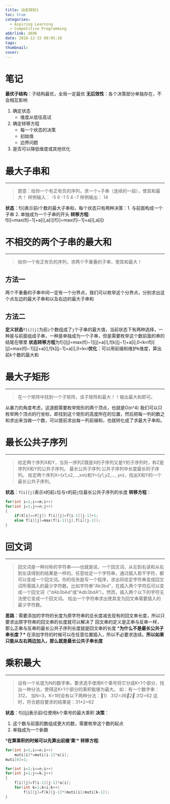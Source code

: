```yaml
---
title: 动态规划1
toc: true
categories:
  - Aspiring Learning
  - Competitive Programming
abbrlink: d696
date: 2018-12-15 00:05:18
tags:
thumbnail:
cover:
---
```


# 笔记

**最优子结构**：子结构最优，全局一定最优
**无后效性**：各个决策部分单独存在，不会相互影响

1. 确定状态
   - 维度从低往高试
2. 确定转移方程
   - 每一个状态的决策
   - 初始值
   - 边界问题
3. 是否可以降低维度或其他优化

# 最大子串和

------

> 题意：给你一个有正有负的序列，求一个=子串（连续的一段），使其和最大！
> 样例输入： -5 6 -1 5 4 -7
> 样例输出： 14

**状态**：f[i]表示前i个数的最大子串和，每个状态只有两种决策：1. 与前面构成一个子串 2. 单独成为一个子串的开头
**转移方程**: f[i]=max(f[i−1]+a[i],a[i])f[i]=max(f[i−1]+a[i],a[i])

# 不相交的两个子串的最大和

------

> 给你一个有正有负的序列，求两个不重叠的子串，使其和最大！

## 方法一

两个不重叠的子串中间一定有一个分界点，我们可以枚举这个分界点，分别求出这个点左边的最大子串和以及右边的最大子串和

## 方法二

**定义状态**`f[i][j]`为前`i`个数组成了`j`个子串的最大值，当前状态下有两种选择，一种是与前面组成子串，一种是单独成为一个子串，但是需要枚举这个数前面的串的结尾在哪里
**状态转移方程**为f[i][j]=max(f[i−1][j]+a[i],f[k][j−1]+a[i],0<k<if[i][j]=max(f[i−1][j]+a[i],f[k][j−1]+a[i],0<k<i​
**优化**：可以用前缀和维护k维度，算出前k个数的最大和

# 最大子矩形

------

> 在一个矩阵中找到一个子矩阵，该子矩阵和最大！！输出最大和即可。

从暴力的角度考虑，这道题需要枚举矩形的两个顶点，也就是O(n^4)
我们可以只枚举两个顶点的行坐标，即找到这个矩形的高度所在的位置，然后把每一列的数之和求出来当做一个数，可以提前求出每一列前缀和，也就转化成了求最大子串和。

# 最长公共子序列

------

> 给定两个序列X和Y，当另一序列Z既是X的子序列又是Y的子序列时，称Z是序列X和Y的公共子序列。
> 最长公共子序列:公共子序列中长度最长的子序列。
> 给定两个序列X={x1,x2,…,xm}和Y={y1,y2,…, yn}，找出X和Y的一个最长公共子序列。

**状态**：`f[i][j]`表示`X`的前`i`位与`Y`的前`j`位最长公共子序列的长度
**转移方程**：

```C++
for(int i=1;i<=m;i++)
for(int j=1;j<=n;j++)
{
    if(X[i]==Y[j]) f[i][j]=f[i-1][j-1]+1;
    else f[i][j]=max(f[i-1][j],f[i][j-1]);
}
```

# 回文词

------

> 回文词是一种对称的字符串——也就是说，一个回文词，从左到右读和从右到左读得到的结果是一样的。任意给定一个字符串，通过插入若干字符，都可以变成一个回文词。你的任务是写一个程序，求出将给定字符串变成回文词所需插入的最少字符数。比如字符串“Ab3bd”，在插入两个字符后可以变成一个回文词（“dAb3bAd”或“Adb3bdA”）。然而，插入两个以下的字符无法使它变成一个回文词。
> 给出一个字符串求出使其变为回文串需要插入的最少字符数。

**思路**：需要添加的字符的长度为原字符串的总长度减去现有的回文串长度，所以只要求出原字符串的回文串的长度就可以解决了
回文串的定义是正串与反串一样，那么正串与反串的最长公共子序列长度就是回文串的长度
***为什么不是最长公共子串长度？\*** 在添加字符的时候可以在任意位置插入，所以不必要求连续。**所以如果只能从左右两边加入，那么就是最长公共子串长度**

# 乘积最大

------

> 设有一个长度为N的数字串，要求选手使用K个乘号将它分成K+1个部分，找出一种分法，使得这K+1个部分的乘积能够为最大。
> 如：有一个数字串：312， 当N=3，K=1时会有以下两种分法：1） 3*12=362） 31*2=62
> 这时，符合题目要求的结果是：31*2=62

**状态**：f[i][j]表示前i位使用k个乘号的最大乘积
**决策**：

1. 这个数与前面的数组成更大的数，需要枚举这个数的起点
2. 单独成为一个新数

***在算乘积的时候可以先算出前缀‘乘’\***
**转移方程**:

```C++
for(int i=1;i<=n;i++)
    muti[i]*=muti[i-1]*a[i];
muti[0]=1;

for(int i=1;i<=n;i++)
for(int j=1;j<=k;j++)
{
    f[i][j]=f[i-1][j-1]*a[i];
    for(int k=1;k<i;k++)
        f[i][j]=f[k][j-1]*(muti[i]/muti[k-1]);
}
```